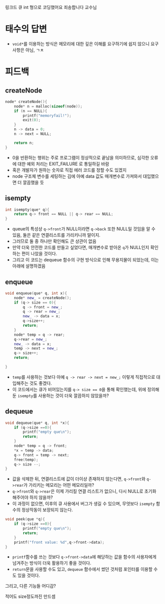 링크드 큐 int 형으로 코딩했어요 
죄송합니다 교수님


# 태수의 답변

- `void*`를 이용하는 방식은 메모리에 대한 깊은 이해를 요구하기에 쉽지 않으니 요구사항은 아님, ㄱㅊ


# 피드백

## createNode
```c++
node* createNode(){
    node* n = malloc(sizeof(node));
    if (n == NULL){
        printf("memoryfail!");
        exit(0);  
    }
    n -> data = 0; 
    n -> next = NULL;

    return n;
}
```
- 0을 반환하는 행위는 주로 프로그램이 정상적으로 끝남을 의미하므로, 심각한 오류에 대한 예외 처리는 EXIT_FAILURE 로 통일하길 바람
- 혹은 개발자가 원하는 숫자로 직접 에러 코드를 정할 수도 있겠지
- node 구조체 변수를 세팅하는 김에 아예 data 값도 매개변수로 가져와서 대입했으면 더 깔끔했을 듯



## isempty
```c++
int isempty(que* q){
    return q-> front == NULL || q-> rear == NULL;
}
```

- queue의 특성상 `q->front`가 NULL이라면 `q->back` 또한 NULL일 것임을 알 수 있음, 둘은 같은 연결리스트를 가리키니까 말이지.
- 그러므로 둘 중 하나만 확인해도 큰 상관이 없음
- 만약 더욱 안전한 코드를 만들고 싶었다면, 매개변수로 받아온 `q`가 NULL인지 확인하는 편이 나았을 것이다. 
- 그리고 이 코드는 dequeue 함수의 구현 방식으로 인해 무용지물이 되었는데, 이는 아래에 설명하겠음


## enqueue

```c++
void enqueue(que* q, int x){
    node* new_ = createNode();
    if (q-> size == 0){
        q -> front = new_;
        q -> rear = new_;
        new_ -> data = x;
        q->size++;
        return;
    }
    node* temp = q -> rear;
    q->rear = new_;
    new_ -> data = x;
    temp -> next = new_;
    q-> size++;
    return;
    
}
```

- `temp`를 사용하는 것보다 아예 `q -> rear -> next = new_;` 이렇게 직접적으로 대입해주는 것도 좋겠다.
- 이 코드에서는 큐가 비어있는지를 `q-> size == 0`을 통해 확인했는데, 위에 정의해 둔 `isempty`를 사용하는 것이 더욱 깔끔하지 않았을까?



## dequeue

```c++
void dequeue(que* q, int *x){
    if (q->size ==0){
        printf("empty que\n");
        return;
    }
    node* temp = q -> front;
    *x = temp -> data;
    q-> front = temp -> next;
    free(temp);
    q-> size --;
}
```

- 값을 삭제한 뒤, 연결리스트에 값이 더이상 존재하지 않는다면, `q->front`와 `q->rear`가 가리키는 메모리는 어떤 메모리일까?
- `q->front`와 `q->rear`은 이제 가리킬 연결 리스트가 없으니, 다시 NULL로 초기화 해주어야 하지 않을까?
- 이 과정이 없으면, 이후의 큐 사용에서 버그가 생길 수 있으며, 무엇보다 `isempty` 함수의 정상작동이 보장되지 않는다.


```c++
void peek(que *q){
    if (q->size ==0){
        printf("empty que\n");
        return;
    }
    printf("front value: %d",q->front->data);
}
```

- `printf`함수를 쓰는 것보다 `q->front->data`에 해당하는 값을 함수의 사용자에게 넘겨주는 방식이 더욱 활용하기 좋을 것이다.
- `return`문을 사용할 수도 있고, `dequeue` 함수에서 썼던 것처럼 포인터를 이용할 수도 있을 것이다.



그리고, 다른 기능들 어디감?

적어도 size정도까진 만드셈







